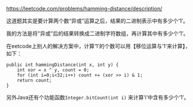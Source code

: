 https://leetcode.com/problems/hamming-distance/description/

这道题其实是要计算两个数“异或”运算之后，结果的二进制表示中有多少个‘1’。

我的方法是将"异或"后的结果转换成二进制字符数组，再计算其中有多少个‘1’。

在eetcode上别人的解决方案中，计算‘1’的个数可以用【移位运算与‘1’来计算】，如下：
```
public int hammingDistance(int x, int y) {
    int xor = x ^ y, count = 0;
    for (int i=0;i<32;i++) count += (xor >> i) & 1;
    return count;
}
```


另外Java还有个功能函数```Integer.bitCount(int i)``` 来计算‘i’中含有多少个‘1’。